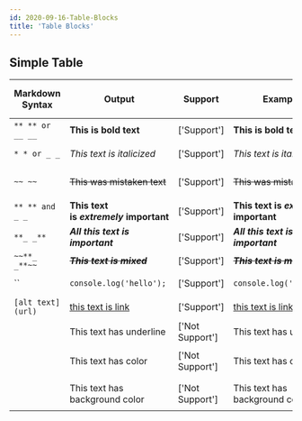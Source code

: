 ```yaml
---
id: 2020-09-16-Table-Blocks
title: 'Table Blocks'
---
```


## Simple Table

| Markdown Syntax                                                                                       | Output                                         | Support         | Example                                     | Keyboard shortcut in Notion | Style                  |
| ----------------------------------------------------------------------------------------------------- | ---------------------------------------------- | --------------- | ------------------------------------------- | --------------------------- | ---------------------- |
| `** ** or __ __`                                                                                      | **This is bold text**                          | ['Support']     | **This is bold text**                       | `Cmd/Ctrl` + `B`            | Bold                   |
| `* * or _ _`                                                                                          | _This text is italicized_                      | ['Support']     | _This text is italicized_                   | `Cmd/Ctrl` + `I`            | Italic                 |
| `~~ ~~`                                                                                               | ~~This was mistaken text~~                     | ['Support']     | ~~This was mistaken text~~                  | `Cmd/Ctrl` + `Shfit` + `S`  | Strikethrough          |
| `** ** and _ _`                                                                                       | **This text is** **_extremely_** **important** | ['Support']     | **This text is _extremely_ important**      |                             | Bold and nested italic |
| `**_ _**`                                                                                             | **_All this text is important_**               | ['Support']     | **_All this text is important_**            |                             | All bold and italic    |
| `~~**_ _**~~`                                                                                         | ~~**_This text is mixed_**~~                   | ['Support']     | ~~**_This text is mixed_**~~                |                             | mixed                  |
| `` | `console.log('hello');` | ['Support'] | `console.log('hello');` | `Cmd/Ctrl` + `E` | Inline Code |
| `[alt text](url)`                                                                                     | [this text is link](https://bit.ly/33x1vN5)    | ['Support']     | [this text is link](https://bit.ly/33x1vN5) | `Cmd/Ctrl` + `K`            | Link                   |
|                                                                                                       | This text has underline                        | ['Not Support'] | This text has underline                     | `Cmd/Ctrl` + `U`            | Underline              |
|                                                                                                       | This text has color                            | ['Not Support'] | This text has color                         | `Cmd/Ctrl` + `Shfit` + `H`  | Color                  |
|                                                                                                       | This text has background color                 | ['Not Support'] | This text has background color              | `Cmd/Ctrl` + `Shfit` + `H`  | Background Color       |
